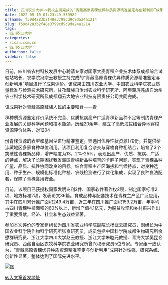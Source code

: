 ```yaml
---
title: 四川农业大学->我校主持完成的“青藏高原青稞优异种质资源精准鉴定与创新利用”成果获肯定 | sicau.com.cn
date: 2022-05-10 01:23:49.539982
urlname: f59d4283b2f48e3799cd9c9da24a1214
slug: f59d4283b2f48e3799cd9c9da24a1214
tags: 
- 四川农业大学
categories:
- sicau.com.cn
- 四川农业大学
authorbox: false
sidebar: false
---
```

日前，四川省农村科技发展中心聘请专家对国家大麦青稞产业技术体系成都综合试验站站长、农学院冯宗云教授主持完成的“青藏高原青稞优异种质资源精准鉴定与创新利用”项目进行了成果评价。该成果由四川农业大学、中国农业科学院农业质量标准与检测技术研究所、甘孜藏族自治州农业科学研究所、阿坝藏族羌族自治州农业科学技术研究所及成都翔云大地农业科技有限责任公司共同完成。  

该成果针对青藏高原藏族人民的主要粮食——青
<!--more-->
稞种质资源鉴定评价系统不完善、优质抗病高产广适青稞新品种不足等制约青稞产业发展的关键科学问题和技术瓶颈，历经20余年，建立了高低海拔结合异地穿梭资源评价体系，对1204

份青稞资源的表型和基因型进行精准鉴定，筛选出优异性状资源170份，并提供给涉藏地区多家育种单位利用。该项目利用复合杂交与穿梭育种相结合，培育了3个突破性青稞新品种，增产幅度为13，2%-25%，表现出高产、优质、抗病、广适的特点，解决了长期困扰我省藏区青稞新品种培育的卡脖子问题，实现了青稞品种产量、品质、抗性协同改良的目标。结合青稞主产区海拔和气候特点，对良种选用、种子生产、规模化标准化种植、农残检测进行了优化集成，实现了良种良法配套，保障了青稞食用安全。

目前，该项目已获授权国家发明专利2件、国家软件著作权2项，制定国家标准2项、地方标准2项，发表论文36篇。育成品种与配套技术在青稞主产区广泛应用，其中在四川累计推广面积249.4万亩，近三年在四川推广面积159.2万亩，年平均占四川青稞种植面积的60%以上，新增产值4.1亿元，为脱贫攻坚和乡村振兴作出了重要贡献，经济、社会和生态效益显著。

参加本次评价的专家组组长为四川省农业科学院副院长杨武云研究员，副组长为中国农业科学院作物科学研究所张京研究员，成员包括中国科学院成都生物研究所余懋群研究员、浙江大学四川大学赵云教授、浙江大学朱睦元教授、青海大学吴昆仑研究员、西藏自治区农牧科学院农业研究所曾兴权研究员5位专家。专家组一致认为，“青藏高原青稞优异种质资源精准鉴定与创新利用”成果针对性强、研究系统、创新性显著，整体达到了国际先进水平。

![图](https://news.sicau.edu.cn/__local/5/8F/CA/7CA353D4ABC064076B62D55F55F_93E96629_A85F6.png)

[转入文章首发地址](https://news.sicau.edu.cn/info/1078/67691.htm)